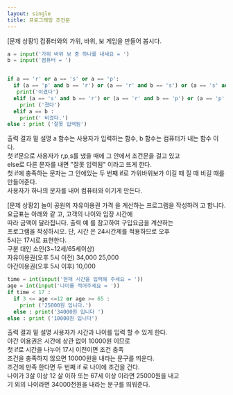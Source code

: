 ```yaml
---
layout: single
title: 프로그래밍 조건문
---
```


[문제 상황1]
컴퓨터와의 가위, 바위, 보 게임을 만들어 봅시다. 
~~~python
a = input('가위 바위 보 중 하나를 내세요 = ')
b = input('컴퓨터 = ')


if a == 'r' or a == 's' or a == 'p':
  if (a == 'p' and b == 'r') or (a == 'r' and b == 's') or (a == 's' and b == 'p') :
   print('이겼다')
  elif (a == 's' and b == 'r') or (a == 'r' and b == 'p') or (a == 'p' and b == 's') :
    print ('졌다')
  elif a == b :
    print(' 비겼다.')
else : print ('잘못 입력됨')
~~~
출력 결과 밑 설명 
a 함수는 사용자가 입력하는 함수, b 함수는 컴퓨터가 내는 함수 이다.  
첫 if문으로 사용자가 r,p,s를 냈을 때에 그 안에서 조건문을 걸고 있고  
else로 다른 문자를 내면 "잘못 입력됨" 이라고 뜨게 한다.  
첫 if에 충족하는 문자는 그 안에있는 두 번째 if로 가위바위보가 이길 때 질 때 비길 때를 만들어준다.  
사용자가 하나의 문자를 내어 컴퓨터와 이기게 만든다.

[문제 상황2]
 놀이 공원의 자유이용권 가격 
을 계산하는 프로그램을 작성하려 
고 합니다.   요금표는 아래와 같 
고, 고객의 나이와 입장 시간에  
따라 금액이 달라집니다.   출력 예 
를 참고하여 구입요금을 계산하는  
프로그램을 작성하시오.   단, 시간 
은 24시간제를 적용하므로 오후  
5시는 17시로 표현한다.   
구분 대인 소인(3~12세/65세이상)   
자유이용권(오후 5시 이전) 34,000 25,000   
야간이용권(오후 5시 이후) 10,000 

~~~python
time = int(input('현재 시간을 입력해 주세요 = '))
age = int(input('나이를 적어주세요 = '))
if time < 17 :
  if 3 <= age <=12 or age >= 65 :
    print ('25000원 입니다.')
  else : print('34000원 입니다 ')
else : print ('10000원 입니다')
~~~
출력 결과 밑 설명
사용자가 시간과 나이를 입력 할 수 있게 한다.  
야간 이용권은 시간에 상관 없이 10000원 이므로  
첫 if로 시간을 나누어 17시 이전이면 조건 충족   
조건을 충족하지 않으면 10000원을 내라는 문구를 띄운다.  
조건에 만족 한다면 두 번째 if 로 나이에 조건을 건다.  
나이가 3살 이상 12 살 이하 또는 67세 이상 이라면 25000원을 내고  
기 외의 나이라면 34000천원을 내라는 문구를 띄워준다.

